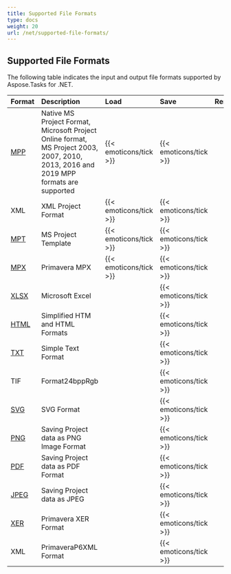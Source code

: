 ```yaml
---
title: Supported File Formats
type: docs
weight: 20
url: /net/supported-file-formats/
---
```


## **Supported File Formats**
The following table indicates the input and output file formats supported by Aspose.Tasks for .NET.

|**Format**|**Description**|**Load**|**Save**|**Remarks**|
| :- | :- | :- | :- | :- |
|[MPP](https://docs.fileformat.com/project-management/mpp/)|Native MS Project Format, Microsoft Project Online format, MS Project 2003, 2007, 2010, 2013, 2016 and 2019 MPP formats are supported|{{< emoticons/tick >}}|{{< emoticons/tick >}}| |
|XML|XML Project Format|{{< emoticons/tick >}}|{{< emoticons/tick >}} | |
|[MPT](https://docs.fileformat.com/project-management/mpt/)|MS Project Template|{{< emoticons/tick >}}|{{< emoticons/tick >}}| |
|[MPX](https://docs.fileformat.com/project-management/mpx/)|Primavera MPX|{{< emoticons/tick >}}|{{< emoticons/tick >}}| |
|[XLSX](https://docs.fileformat.com/Spreadsheet/XLSX/)|Microsoft Excel| |{{< emoticons/tick >}}| |
|[HTML](https://docs.fileformat.com/Web/HTML/)|Simplified HTM and HTML Formats| |{{< emoticons/tick >}}| |
|[TXT](https://docs.fileformat.com/word-processing/txt/)|Simple Text Format| |{{< emoticons/tick >}}| |
|TIF|Format24bppRgb| |{{< emoticons/tick >}} | |
|[SVG](https://docs.fileformat.com/page-description-language/SVG/)|SVG Format| |{{< emoticons/tick >}} | |
|[PNG](https://docs.fileformat.com/Image/PNG/)|Saving Project data as PNG Image Format| |{{< emoticons/tick >}} | |
|[PDF](https://docs.fileformat.com/view/pdf/)|Saving Project data as PDF Format| |{{< emoticons/tick >}} | |
|[JPEG](https://docs.fileformat.com/Image/JPEG/)|Saving Project data as JPEG| |{{< emoticons/tick >}} | |
|[XER](https://docs.fileformat.com/project-management/xer/)|Primavera XER Format| |{{< emoticons/tick >}} | |
|XML|PrimaveraP6XML Format| |{{< emoticons/tick >}} | |

